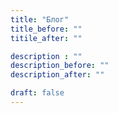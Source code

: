 ```yaml
---
title: "Блог"
title_before: ""
titile_after: ""

description : ""
description_before: ""
description_after: ""

draft: false
---
```


